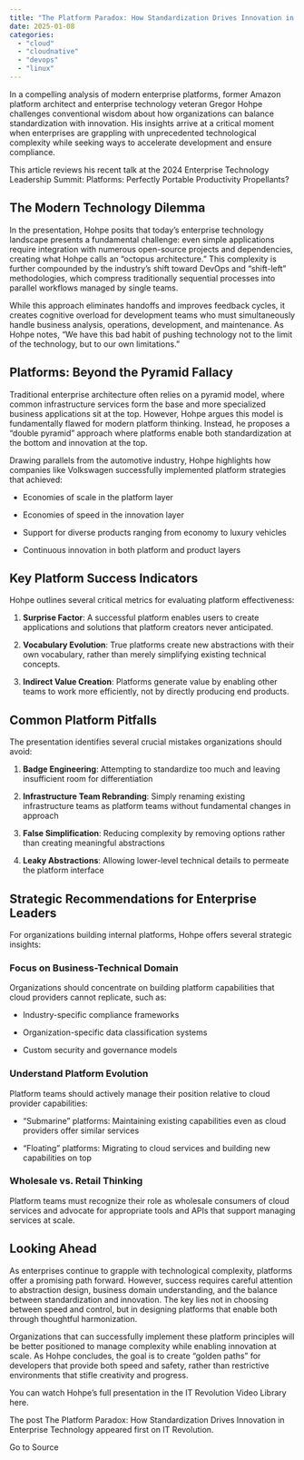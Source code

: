 ```yaml
---
title: "The Platform Paradox: How Standardization Drives Innovation in Enterprise Technology"
date: 2025-01-08
categories: 
  - "cloud"
  - "cloudnative"
  - "devops"
  - "linux"
---
```


In a compelling analysis of modern enterprise platforms, former Amazon platform architect and enterprise technology veteran Gregor Hohpe challenges conventional wisdom about how organizations can balance standardization with innovation. His insights arrive at a critical moment when enterprises are grappling with unprecedented technological complexity while seeking ways to accelerate development and ensure compliance.

This article reviews his recent talk at the 2024 Enterprise Technology Leadership Summit: Platforms: Perfectly Portable Productivity Propellants?

## The Modern Technology Dilemma

In the presentation, Hohpe posits that today’s enterprise technology landscape presents a fundamental challenge: even simple applications require integration with numerous open-source projects and dependencies, creating what Hohpe calls an “octopus architecture.” This complexity is further compounded by the industry’s shift toward DevOps and “shift-left” methodologies, which compress traditionally sequential processes into parallel workflows managed by single teams.

While this approach eliminates handoffs and improves feedback cycles, it creates cognitive overload for development teams who must simultaneously handle business analysis, operations, development, and maintenance. As Hohpe notes, “We have this bad habit of pushing technology not to the limit of the technology, but to our own limitations.”

## Platforms: Beyond the Pyramid Fallacy

Traditional enterprise architecture often relies on a pyramid model, where common infrastructure services form the base and more specialized business applications sit at the top. However, Hohpe argues this model is fundamentally flawed for modern platform thinking. Instead, he proposes a “double pyramid” approach where platforms enable both standardization at the bottom and innovation at the top.

Drawing parallels from the automotive industry, Hohpe highlights how companies like Volkswagen successfully implemented platform strategies that achieved:

- Economies of scale in the platform layer

- Economies of speed in the innovation layer

- Support for diverse products ranging from economy to luxury vehicles

- Continuous innovation in both platform and product layers

## Key Platform Success Indicators

Hohpe outlines several critical metrics for evaluating platform effectiveness:

1. **Surprise Factor**: A successful platform enables users to create applications and solutions that platform creators never anticipated.

3. **Vocabulary Evolution**: True platforms create new abstractions with their own vocabulary, rather than merely simplifying existing technical concepts.

5. **Indirect Value Creation**: Platforms generate value by enabling other teams to work more efficiently, not by directly producing end products.

## Common Platform Pitfalls

The presentation identifies several crucial mistakes organizations should avoid:

1. **Badge Engineering**: Attempting to standardize too much and leaving insufficient room for differentiation

3. **Infrastructure Team Rebranding**: Simply renaming existing infrastructure teams as platform teams without fundamental changes in approach

5. **False Simplification**: Reducing complexity by removing options rather than creating meaningful abstractions

7. **Leaky Abstractions**: Allowing lower-level technical details to permeate the platform interface

## Strategic Recommendations for Enterprise Leaders

For organizations building internal platforms, Hohpe offers several strategic insights:

### Focus on Business-Technical Domain

Organizations should concentrate on building platform capabilities that cloud providers cannot replicate, such as:

- Industry-specific compliance frameworks

- Organization-specific data classification systems

- Custom security and governance models

### Understand Platform Evolution

Platform teams should actively manage their position relative to cloud provider capabilities:

- “Submarine” platforms: Maintaining existing capabilities even as cloud providers offer similar services

- “Floating” platforms: Migrating to cloud services and building new capabilities on top

### Wholesale vs. Retail Thinking

Platform teams must recognize their role as wholesale consumers of cloud services and advocate for appropriate tools and APIs that support managing services at scale.

## Looking Ahead

As enterprises continue to grapple with technological complexity, platforms offer a promising path forward. However, success requires careful attention to abstraction design, business domain understanding, and the balance between standardization and innovation. The key lies not in choosing between speed and control, but in designing platforms that enable both through thoughtful harmonization.

Organizations that can successfully implement these platform principles will be better positioned to manage complexity while enabling innovation at scale. As Hohpe concludes, the goal is to create “golden paths” for developers that provide both speed and safety, rather than restrictive environments that stifle creativity and progress.

You can watch Hohpe’s full presentation in the IT Revolution Video Library here.

The post The Platform Paradox: How Standardization Drives Innovation in Enterprise Technology appeared first on IT Revolution.

Go to Source
